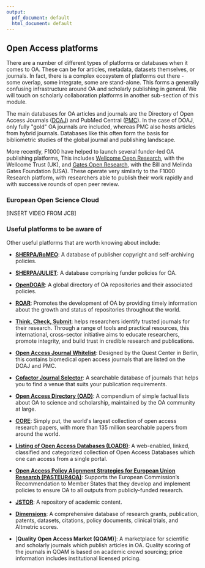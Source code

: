 ```yaml
---
output:
  pdf_document: default
  html_document: default
---
```


## Open Access platforms <a name="OAplatforms"></a>

There are a number of different types of platforms or databases when it comes to OA. These can be for articles, metadata, datasets themselves, or journals. In fact, there is a complex ecosystem of platforms out there - some overlap, some integrate, some are stand-alone. This forms a generally confusing infrastructure around OA and scholarly publishing in general. We will touch on scholarly collaboration platforms in another sub-section of this module.

The main databases for OA articles and journals are the Directory of Open Access Journals ([DOAJ](https://doaj.org/)) and PubMed Central ([PMC](https://www.ncbi.nlm.nih.gov/pmc/)). In the case of DOAJ, only fully "gold" OA journals are included, whereas PMC also hosts articles from hybrid journals. Databases like this often form the basis for bibliometric studies of the global journal and publishing landscape. 

More recently, F1000 have helped to launch several funder-led OA publishing platforms, This includes [Wellcome Oepn Research](https://wellcomeopenresearch.org/), with the Wellcome Trust (UK), and [Gates Open Research](https://gatesopenresearch.org/), with the Bill and Melinda Gates Foundation (USA). These operate very similarly to the F1000 Research platform, with researchers able to publish their work rapidly and with successive rounds of open peer review.

### European Open Science Cloud

[INSERT VIDEO FROM JCB]

### Useful platforms to be aware of

Other useful platforms that are worth knowing about include:

* [**SHERPA/RoMEO**](http://www.sherpa.ac.uk/romeo/index.php): A database of publisher copyright and self-archiving policies.

* [**SHERPA/JULIET**](http://v2.sherpa.ac.uk/juliet/): A database comprising funder policies for OA.

* [**OpenDOAR**](http://v2.sherpa.ac.uk/opendoar/): A global directory of OA repositories and their associated policies.

* [**ROAR**](https://web.archive.org/web/20121030222530/http://roar.eprints.org/): Promotes the development of OA by providing timely information about the growth and status of repositories throughout the world.

* [**Think, Check, Submit**](https://thinkchecksubmit.org/): helps researchers identify trusted journals for their research.
Through a range of tools and practical resources, this international, cross-sector initiative aims to educate researchers, promote integrity, and build trust in credible research and publications.

* [**Open Access Journal Whitelist**](http://s-quest.bihealth.org:3838/OAWhitelist/): Designed by the Quest Center in Berlin, this contains biomedical open access journals that are listed on the DOAJ and PMC.

* [**Cofactor Journal Selector**](http://cofactorscience.com/journal-selector): A searchable database of journals that helps you to find a venue that suits your publication requirements.

* [**Open Access Directory (OAD)**](http://oad.simmons.edu/oadwiki/Main_Page): A compendium of simple factual lists about OA to science and scholarship, maintained by the OA community at large.

* [**CORE**](https://core.ac.uk/): Simply put, the world's largest collection of open access research papers, with more than 135 million searchable papers from around the world.

* [**Listing of Open Access Databases (LOADB)**](http://www.loadb.org/):  A web-enabled, linked, classified and categorized collection of Open Access Databases which one can access from a single portal.

* [**Open Access Policy Alignment Strategies for European Union Research (PASTEUR4OA)**](http://www.pasteur4oa.eu/): Supports the European Commission’s Recommendation to Member States that they develop and implement policies to ensure OA to all outputs from publicly-funded research.

* [**JSTOR**](https://www.jstor.org/open/?cid=SOC_JSTOR): A repository of academic content.

* [**Dimensions**](https://www.dimensions.ai/): A comprehensive database of research grants, publication, patents, datasets, citations, policy documents, clinical trials, and Altmetric scores.

* [**Quality Open Access Market (QOAM)**]: A marketplace for scientific and scholarly journals which publish articles in OA. Quality scoring of the journals in QOAM is based on academic crowd sourcing; price information includes institutional licensed pricing.